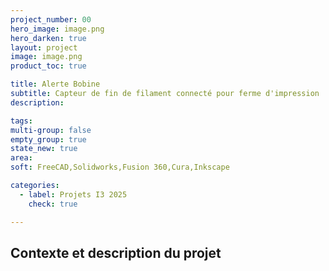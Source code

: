 ```yaml
---
project_number: 00
hero_image: image.png
hero_darken: true
layout: project
image: image.png
product_toc: true

title: Alerte Bobine
subtitle: Capteur de fin de filament connecté pour ferme d'impression
description: 

tags: 
multi-group: false
empty_group: true
state_new: true
area: 
soft: FreeCAD,Solidworks,Fusion 360,Cura,Inkscape

categories:
  - label: Projets I3 2025
    check: true

---
```


## Contexte et description du projet
